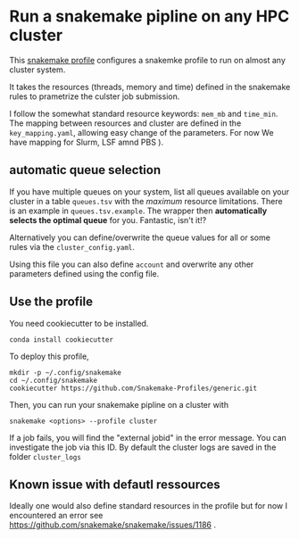 # Run a snakemake pipline on any HPC cluster

This [snakemake profile](https://snakemake.readthedocs.io/en/v7.3.8/executing/cli.html#profiles) configures a snakemke profile to run on almost any cluster system.

It takes the resources (threads, memory and time)  defined in the snakemake rules to prametrize the culster job submission.

I follow the somewhat standard resource keywords:
`mem_mb` and `time_min`. 
The mapping between  resources and cluster are defined in the `key_mapping.yaml`, allowing easy change of the parameters. For now We have mapping for Slurm, LSF amnd PBS ).

## automatic queue selection

If you have multiple queues on your system, list all queues available on your cluster in a table `queues.tsv` with the _maximum_ resource limitations. There is an example in `queues.tsv.example`. The wrapper then **automatically selects the optimal queue** for you. Fantastic, isn't it!?

Alternatively you can define/overwrite the queue values for all or some rules via the `cluster_config.yaml`.

Using this file you can also define `account` and
overwrite any other parameters defined using the config file.



## Use the profile

You need cookiecutter to be installed.

    conda install cookiecutter


To deploy this profile,

    mkdir -p ~/.config/snakemake
    cd ~/.config/snakemake
    cookiecutter https://github.com/Snakemake-Profiles/generic.git


Then, you can run your snakemake pipline on a cluster with

    snakemake <options> --profile cluster


If a job fails, you will find the "external jobid" in the error message.
You can investigate the job via this ID.
By default the cluster logs are saved in the folder `cluster_logs`

## Known issue with defautl ressources

Ideally one would also define standard resources in the profile but for now I encountered an error see https://github.com/snakemake/snakemake/issues/1186 .
